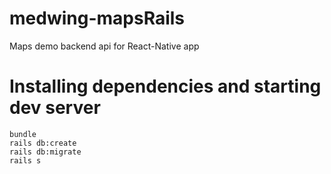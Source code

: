 # medwing-mapsRails
Maps demo backend api for React-Native app

# Installing dependencies and starting dev server
```
bundle
rails db:create
rails db:migrate
rails s
```

